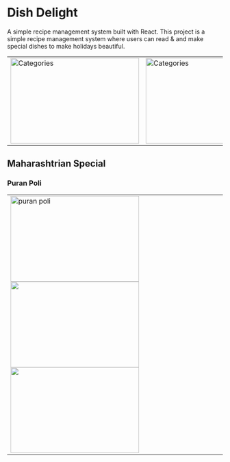 # Dish Delight

A simple recipe management system built with React.
This project is a simple recipe management system where users can read & and make special dishes to make holidays beautiful.

<table>
  <tr>
    <td><img src="https://shwetainthekitchen.com/wp-content/uploads/2023/06/veg-fried-rice.jpg" alt="Categories" width="300" height="200"></td>
    <td><img src="https://static.toiimg.com/photo/104341747/104341747.jpg" alt="Categories" width="300" height="200"></td>
    <td><img src="https://img.freepik.com/free-photo/photorealistic-burger-meal_23-2151432909.jpg" alt="Categories" width="300" height="200"></td>
  </tr>
</table>


## Maharashtrian Special
### Puran Poli
<table>
<tr>
<td><img src="https://encrypted-tbn0.gstatic.com/images?q=tbn:ANd9GcRskkHgxFx-HwTM-TPG15azfczqWUiLM75iag&usqp=CAU" alt="puran poli" width="300" height="200"/>

<img src="https://t4.ftcdn.net/jpg/04/97/30/27/360_F_497302749_brGQFNiej96MyPLU5u277VTfXQp1bcy7.jpg" width="300" height="200"/>

<img src="https://static.vecteezy.com/system/resources/previews/015/933/285/large_2x/puran-poli-puran-roti-holige-obbattu-or-bobbattlu-is-indian-sweet-flatbread-from-maharashtra-free-photo.jpg" width="300" height="200"/>
</td>
</tr>
</table>
